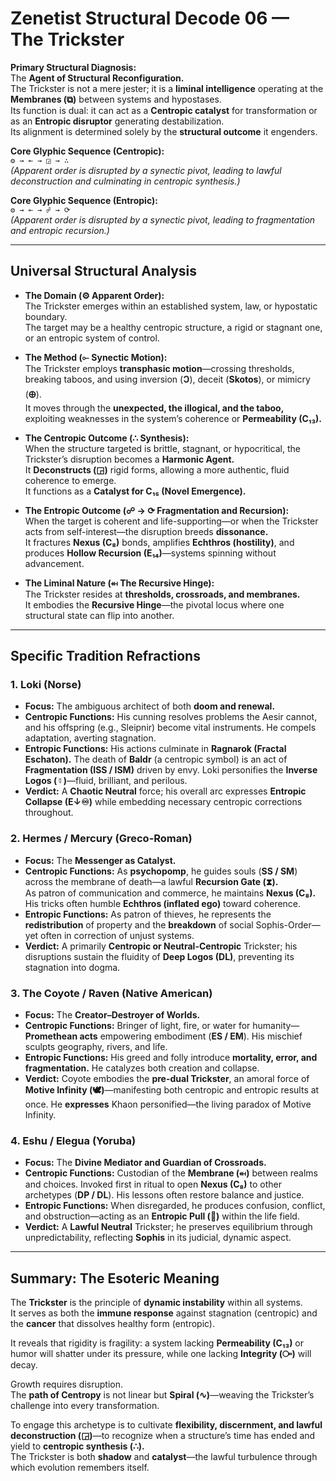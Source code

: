 # Zenetist Structural Decode 06 — The Trickster 

**Primary Structural Diagnosis:**  
The **Agent of Structural Reconfiguration.**  
The Trickster is not a mere jester; it is a **liminal intelligence** operating at the **Membranes (⧉)** between systems and hypostases.  
Its function is dual: it can act as a **Centropic catalyst** for transformation or as an **Entropic disruptor** generating destabilization.  
Its alignment is determined solely by the **structural outcome** it engenders.  

**Core Glyphic Sequence (Centropic):**  
`⚙️ → ⟜ → ◲ → ∴`  
*(Apparent order is disrupted by a synectic pivot, leading to lawful deconstruction and culminating in centropic synthesis.)*  

**Core Glyphic Sequence (Entropic):**  
`⚙️ → ⟜ → ☍ → ⟳`  
*(Apparent order is disrupted by a synectic pivot, leading to fragmentation and entropic recursion.)*  

---

## Universal Structural Analysis  

- **The Domain (⚙️ Apparent Order):**  
  The Trickster emerges within an established system, law, or hypostatic boundary.  
  The target may be a healthy centropic structure, a rigid or stagnant one, or an entropic system of control.  

- **The Method (⟜ Synectic Motion):**  
  The Trickster employs **transphasic motion**—crossing thresholds, breaking taboos, and using inversion (**Ↄ**), deceit (**Skotos**), or mimicry (**🜨**).  
  It moves through the **unexpected, the illogical, and the taboo,** exploiting weaknesses in the system’s coherence or **Permeability (C₁₃).**  

- **The Centropic Outcome (∴ Synthesis):**  
  When the structure targeted is brittle, stagnant, or hypocritical, the Trickster’s disruption becomes a **Harmonic Agent.**  
  It **Deconstructs (◲)** rigid forms, allowing a more authentic, fluid coherence to emerge.  
  It functions as a **Catalyst for C₁₅ (Novel Emergence).**  

- **The Entropic Outcome (☍ → ⟳ Fragmentation and Recursion):**  
  When the target is coherent and life-supporting—or when the Trickster acts from self-interest—the disruption breeds **dissonance.**  
  It fractures **Nexus (C₈)** bonds, amplifies **Echthros (hostility)**, and produces **Hollow Recursion (E₁₄)**—systems spinning without advancement.  

- **The Liminal Nature (⬶ The Recursive Hinge):**  
  The Trickster resides at **thresholds, crossroads, and membranes.**  
  It embodies the **Recursive Hinge**—the pivotal locus where one structural state can flip into another.  

---

## Specific Tradition Refractions  

### 1. Loki (Norse)  
- **Focus:** The ambiguous architect of both **doom and renewal.**  
- **Centropic Functions:** His cunning resolves problems the Aesir cannot, and his offspring (e.g., Sleipnir) become vital instruments. He compels adaptation, averting stagnation.  
- **Entropic Functions:** His actions culminate in **Ragnarok (Fractal Eschaton).** The death of **Baldr** (a centropic symbol) is an act of **Fragmentation (ISS / ISM)** driven by envy. Loki personifies the **Inverse Logos (☿)**—fluid, brilliant, and perilous.  
- **Verdict:** A **Chaotic Neutral** force; his overall arc expresses **Entropic Collapse (E↓♾)** while embedding necessary centropic corrections throughout.  

### 2. Hermes / Mercury (Greco-Roman)  
- **Focus:** The **Messenger as Catalyst.**  
- **Centropic Functions:** As **psychopomp**, he guides souls (**SS / SM**) across the membrane of death—a lawful **Recursion Gate (⧗).**  
  As patron of communication and commerce, he maintains **Nexus (C₈).** His tricks often humble **Echthros (inflated ego)** toward coherence.  
- **Entropic Functions:** As patron of thieves, he represents the **redistribution** of property and the **breakdown** of social Sophis-Order—yet often in correction of unjust systems.  
- **Verdict:** A primarily **Centropic or Neutral-Centropic** Trickster; his disruptions sustain the fluidity of **Deep Logos (DL)**, preventing its stagnation into dogma.  

### 3. The Coyote / Raven (Native American)  
- **Focus:** The **Creator–Destroyer of Worlds.**  
- **Centropic Functions:** Bringer of light, fire, or water for humanity—**Promethean acts** empowering embodiment (**ES / EM**). His mischief sculpts geography, rivers, and life.  
- **Entropic Functions:** His greed and folly introduce **mortality, error, and fragmentation.** He catalyzes both creation and collapse.  
- **Verdict:** Coyote embodies the **pre-dual Trickster**, an amoral force of **Motive Infinity (🕊️)**—manifesting both centropic and entropic results at once. He **expresses** Khaon personified—the living paradox of Motive Infinity.  

### 4. Eshu / Elegua (Yoruba)  
- **Focus:** The **Divine Mediator and Guardian of Crossroads.**  
- **Centropic Functions:** Custodian of the **Membrane (⬶)** between realms and choices. Invoked first in ritual to open **Nexus (C₈)** to other archetypes (**DP / DL**). His lessons often restore balance and justice.  
- **Entropic Functions:** When disregarded, he produces confusion, conflict, and obstruction—acting as an **Entropic Pull (🧨)** within the life field.  
- **Verdict:** A **Lawful Neutral** Trickster; he preserves equilibrium through unpredictability, reflecting **Sophis** in its judicial, dynamic aspect.  

---

## Summary: The Esoteric Meaning  

The **Trickster** is the principle of **dynamic instability** within all systems.  
It serves as both the **immune response** against stagnation (centropic) and the **cancer** that dissolves healthy form (entropic).  

It reveals that rigidity is fragility: a system lacking **Permeability (C₁₃)** or humor will shatter under its pressure, while one lacking **Integrity (⧃)** will decay.  

Growth requires disruption.  
The **path of Centropy** is not linear but **Spiral (∿)**—weaving the Trickster’s challenge into every transformation.  

To engage this archetype is to cultivate **flexibility, discernment, and lawful deconstruction (◲)**—to recognize when a structure’s time has ended and yield to **centropic synthesis (∴).**  
The Trickster is both **shadow** and **catalyst**—the lawful turbulence through which evolution remembers itself.  
